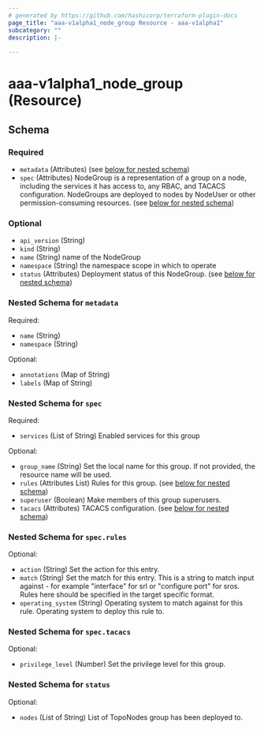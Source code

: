 ```yaml
---
# generated by https://github.com/hashicorp/terraform-plugin-docs
page_title: "aaa-v1alpha1_node_group Resource - aaa-v1alpha1"
subcategory: ""
description: |-
  
---
```


# aaa-v1alpha1_node_group (Resource)





<!-- schema generated by tfplugindocs -->
## Schema

### Required

- `metadata` (Attributes) (see [below for nested schema](#nestedatt--metadata))
- `spec` (Attributes) NodeGroup is a representation of a group on a node, including the services it has access to, any RBAC, and TACACS configuration.
NodeGroups are deployed to nodes by NodeUser or other permission-consuming resources. (see [below for nested schema](#nestedatt--spec))

### Optional

- `api_version` (String)
- `kind` (String)
- `name` (String) name of the NodeGroup
- `namespace` (String) the namespace scope in which to operate
- `status` (Attributes) Deployment status of this NodeGroup. (see [below for nested schema](#nestedatt--status))

<a id="nestedatt--metadata"></a>
### Nested Schema for `metadata`

Required:

- `name` (String)
- `namespace` (String)

Optional:

- `annotations` (Map of String)
- `labels` (Map of String)


<a id="nestedatt--spec"></a>
### Nested Schema for `spec`

Required:

- `services` (List of String) Enabled services for this group

Optional:

- `group_name` (String) Set the local name for this group. If not provided, the resource name will be used.
- `rules` (Attributes List) Rules for this group. (see [below for nested schema](#nestedatt--spec--rules))
- `superuser` (Boolean) Make members of this group superusers.
- `tacacs` (Attributes) TACACS configuration. (see [below for nested schema](#nestedatt--spec--tacacs))

<a id="nestedatt--spec--rules"></a>
### Nested Schema for `spec.rules`

Optional:

- `action` (String) Set the action for this entry.
- `match` (String) Set the match for this entry. This is a string to match input against - for example "interface" for srl or "configure port" for sros.
Rules here should be specified in the target specific format.
- `operating_system` (String) Operating system to match against for this rule.
Operating system to deploy this rule to.


<a id="nestedatt--spec--tacacs"></a>
### Nested Schema for `spec.tacacs`

Optional:

- `privilege_level` (Number) Set the privilege level for this group.



<a id="nestedatt--status"></a>
### Nested Schema for `status`

Optional:

- `nodes` (List of String) List of TopoNodes group has been deployed to.
